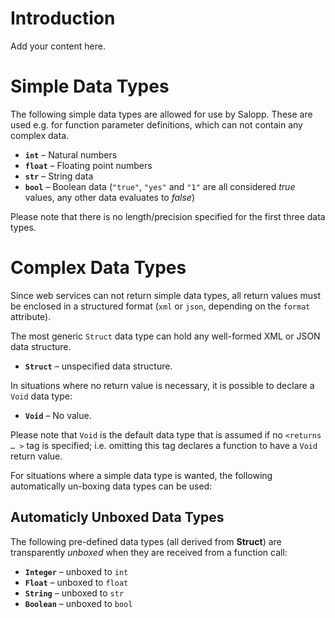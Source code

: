# Introduction #

Add your content here.

# Simple Data Types #

The following simple data types are allowed for use by Salopp. These are used e.g. for function parameter definitions, which can not contain any complex data.

  * **`int`** – Natural numbers
  * **`float`** – Floating point numbers
  * **`str`** – String data
  * **`bool`** – Boolean data (`"true"`, `"yes"` and `"1"` are all considered _true_ values, any other data evaluates to _false_)

Please note that there is no length/precision specified for the first three data types.

# Complex Data Types #

Since web services can not return simple data types, all return values must be enclosed in a structured format (`xml` or `json`, depending on the `format` attribute).

The most generic `Struct` data type can hold any well-formed XML or JSON data structure.

  * **`Struct`** – unspecified data structure.

In situations where no return value is necessary, it is possible to declare a `Void` data type:

  * **`Void`** – No value.

Please note that `Void` is the default data type that is assumed if no `<returns … >` tag is specified; i.e. omitting this tag declares a function to have a `Void` return value.

For situations where a simple data type is wanted, the following automatically un-boxing data types can be used:

## Automaticly Unboxed Data Types ##

The following pre-defined data types (all derived from **Struct**) are transparently _unboxed_ when they are received from a function call:

  * **`Integer`** – unboxed to `int`
  * **`Float`** – unboxed to `float`
  * **`String`** – unboxed to `str`
  * **`Boolean`** – unboxed to `bool`